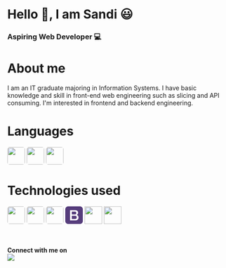 # Hello :wave:, I am Sandi 😃

### Aspiring Web Developer :computer:

# About me

I am an IT graduate majoring in Information Systems. I have basic knowledge and skill in front-end web engineering such as slicing and API consuming. I'm interested in frontend and backend engineering.

# Languages

<div>
<code><img height="40" width="40" src="https://www.computerhope.com/jargon/j/javascript.png"style="border-radius: 5px"></code>
<code><img height="40" width="40" src="https://play-lh.googleusercontent.com/85WnuKkqDY4gf6tndeL4_Ng5vgRk7PTfmpI4vHMIosyq6XQ7ZGDXNtYG2s0b09kJMw"style="border-radius: 5px"></code>
<code><img height="40" width="40" src="https://play-lh.googleusercontent.com/RTAZb9E639F4JBcuBRTPEk9_92I-kaKgBMw4LFxTGhdCQeqWukXh74rTngbQpBVGxqo"style="border-radius: 5px"></code>
</div>

# Technologies used

<div>
<code><img height="40" width="40" src="https://expressjs.com/images/favicon.png"style="border-radius: 5px"></code>
<code><img height="40" width="40" src="https://cdn.worldvectorlogo.com/logos/react-1.svg"style="border-radius: 5px"></code>
<code><img height="40" width="40" src="https://external-content.duckduckgo.com/iu/?u=https%3A%2F%2Fpluspng.com%2Fimg-png%2Fnext-logo-png-build-a-universal-javascript-app-with-next-js-280.png&f=1&nofb=1&ipt=912a4244c59497ca21016d97dd3475e101b9c2da02af941bc0e4be2344cb4813&ipo=images" style="border-radius: 5px"></code>
<code><img height="40" width="40" src="https://raw.githubusercontent.com/github/explore/80688e429a7d4ef2fca1e82350fe8e3517d3494d/topics/bootstrap/bootstrap.png"></code>
<code><img height="40" width="40" src="https://avatars.githubusercontent.com/u/6853419?s=200&v=4"></code>
<code><img height="40" width="40" src= "https://i.pinimg.com/originals/66/8c/cc/668cccb3f734f342e07c0185e6d9a975.png"></code>

</div>

<br>
<br>
<p><b>Connect with me on</b>
<br>	
<a target="_blank" href="https://www.linkedin.com/in/adithia-simangunsong-a43a70236/"><img src="https://img.shields.io/badge/-LinkedIn-0077B5?style=for-the-badge&logo=Linkedin&logoColor=white"></img></a>

<br>
</p>
